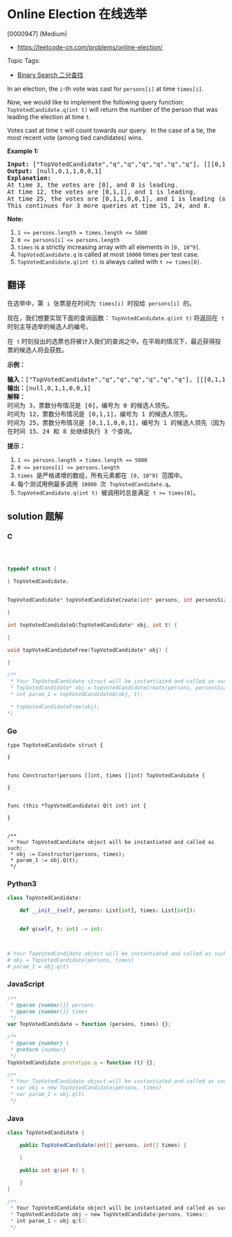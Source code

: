 # Online Election 在线选举

[0000947] (Medium)

- https://leetcode-cn.com/problems/online-election/

Topic Tags:

- [Binary Search 二分查找](https://leetcode-cn.com/tag/binary-search/)

In an election, the `i`\-th vote was cast for `persons[i]` at time `times[i]`.

Now, we would like to implement the following query function: `TopVotedCandidate.q(int t)` will return the number of the person that was leading the election at time `t`.

Votes cast at time `t` will count towards our query.  In the case of a tie, the most recent vote (among tied candidates) wins.

**Example 1:**

<pre><strong>Input: </strong><span id="example-input-1-1">["TopVotedCandidate","q","q","q","q","q","q"]</span>, <span id="example-input-1-2">[[[0,1,1,0,0,1,0],[0,5,10,15,20,25,30]],[3],[12],[25],[15],[24],[8]]</span>
<strong>Output: </strong><span id="example-output-1">[null,0,1,1,0,0,1]</span>
<strong>Explanation: </strong>
At time 3, the votes are [0], and 0 is leading.
At time 12, the votes are [0,1,1], and 1 is leading.
At time 25, the votes are [0,1,1,0,0,1], and 1 is leading (as ties go to the most recent vote.)
This continues for 3 more queries at time 15, 24, and 8.
</pre>

**Note:**

1.  `1 <= persons.length = times.length <= 5000`
2.  `0 <= persons[i] <= persons.length`
3.  `times` is a strictly increasing array with all elements in `[0, 10^9]`.
4.  `TopVotedCandidate.q` is called at most `10000` times per test case.
5.  `TopVotedCandidate.q(int t)` is always called with `t >= times[0]`.

## 翻译

在选举中，第  `i`  张票是在时间为  `times[i]`  时投给  `persons[i]`  的。

现在，我们想要实现下面的查询函数： `TopVotedCandidate.q(int t)` 将返回在  `t` 时刻主导选举的候选人的编号。

在  `t` 时刻投出的选票也将被计入我们的查询之中。在平局的情况下，最近获得投票的候选人将会获胜。

**示例：**

<pre><strong>输入：</strong>["TopVotedCandidate","q","q","q","q","q","q"], [[[0,1,1,0,0,1,0],[0,5,10,15,20,25,30]],[3],[12],[25],[15],[24],[8]]
<strong>输出：</strong>[null,0,1,1,0,0,1]
<strong>解释：</strong>
时间为 3，票数分布情况是 [0]，编号为 0 的候选人领先。
时间为 12，票数分布情况是 [0,1,1]，编号为 1 的候选人领先。
时间为 25，票数分布情况是 [0,1,1,0,0,1]，编号为 1 的候选人领先（因为最近的投票结果是平局）。
在时间 15、24 和 8 处继续执行 3 个查询。
</pre>

**提示：**

1.  `1 <= persons.length = times.length <= 5000`
2.  `0 <= persons[i] <= persons.length`
3.  `times`  是严格递增的数组，所有元素都在  `[0, 10^9]`  范围中。
4.  每个测试用例最多调用  `10000`  次  `TopVotedCandidate.q`。
5.  `TopVotedCandidate.q(int t)`  被调用时总是满足  `t >= times[0]`。

## solution 题解

### C

```c



typedef struct {

} TopVotedCandidate;


TopVotedCandidate* topVotedCandidateCreate(int* persons, int personsSize, int* times, int timesSize) {

}

int topVotedCandidateQ(TopVotedCandidate* obj, int t) {

}

void topVotedCandidateFree(TopVotedCandidate* obj) {

}

/**
 * Your TopVotedCandidate struct will be instantiated and called as such:
 * TopVotedCandidate* obj = topVotedCandidateCreate(persons, personsSize, times, timesSize);
 * int param_1 = topVotedCandidateQ(obj, t);

 * topVotedCandidateFree(obj);
*/
```

### Go

```golang
type TopVotedCandidate struct {

}


func Constructor(persons []int, times []int) TopVotedCandidate {

}


func (this *TopVotedCandidate) Q(t int) int {

}


/**
 * Your TopVotedCandidate object will be instantiated and called as such:
 * obj := Constructor(persons, times);
 * param_1 := obj.Q(t);
 */
```

### Python3

```python
class TopVotedCandidate:

    def __init__(self, persons: List[int], times: List[int]):


    def q(self, t: int) -> int:



# Your TopVotedCandidate object will be instantiated and called as such:
# obj = TopVotedCandidate(persons, times)
# param_1 = obj.q(t)
```

### JavaScript

```javascript
/**
 * @param {number[]} persons
 * @param {number[]} times
 */
var TopVotedCandidate = function (persons, times) {};

/**
 * @param {number} t
 * @return {number}
 */
TopVotedCandidate.prototype.q = function (t) {};

/**
 * Your TopVotedCandidate object will be instantiated and called as such:
 * var obj = new TopVotedCandidate(persons, times)
 * var param_1 = obj.q(t)
 */
```

### Java

```java
class TopVotedCandidate {

    public TopVotedCandidate(int[] persons, int[] times) {

    }

    public int q(int t) {

    }
}

/**
 * Your TopVotedCandidate object will be instantiated and called as such:
 * TopVotedCandidate obj = new TopVotedCandidate(persons, times);
 * int param_1 = obj.q(t);
 */
```
